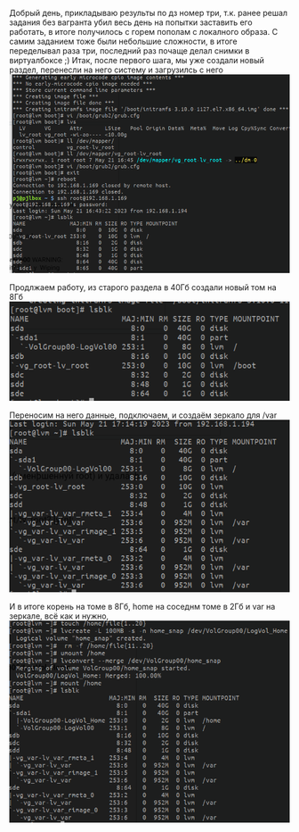 Добрый день, прикладываю результы по дз номер три, т.к. ранее решал задания без вагранта убил весь день на попытки заставить его работать, в итоге получилось с горем пополам с локалного образа.
С самим заданием тоже были небольшие сложности, в итоге переделывал раза три, последний раз почаще делал снимки в виртуалбоксе ;)
Итак, после первого шага, мы уже создали новый раздел, перенесли на него систему и загрузилсь с него
![первый скриншот](/dz3scr1.png)

Продлжаем работу, из старого раздела в 40Гб создали новый том на 8Гб
![второй скрин](/dz3scr2.png)

Переносим на него данные, подключаем, и создаём зеркало для /var
![3ий скрин](/dz3scr3.png)

И в итоге корень на томе в 8Гб, home на соседнм томе в 2Гб и var на зеркале, всё как и нужно, 
![финальный скрин](/sz3scr4.png)
